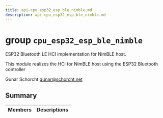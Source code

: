 ```yaml
---
title: api-cpu_esp32_esp_ble_nimble.md
description: api-cpu_esp32_esp_ble_nimble.md
---
```

# group `cpu_esp32_esp_ble_nimble` 

ESP32 Bluetooth LE HCI implementation for NimBLE host.

This module realizes the HCI for NimBLE host using the ESP32 Bluetooth controller

Gunar Schorcht [gunar@schorcht.net](mailto:gunar@schorcht.net)

## Summary

 Members                        | Descriptions                                
--------------------------------|---------------------------------------------

